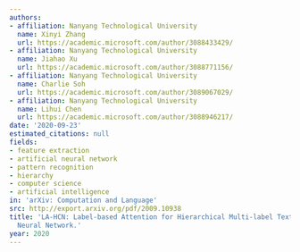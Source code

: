 ```yaml
---
authors:
- affiliation: Nanyang Technological University
  name: Xinyi Zhang
  url: https://academic.microsoft.com/author/3088433429/
- affiliation: Nanyang Technological University
  name: Jiahao Xu
  url: https://academic.microsoft.com/author/3088771156/
- affiliation: Nanyang Technological University
  name: Charlie Soh
  url: https://academic.microsoft.com/author/3089067029/
- affiliation: Nanyang Technological University
  name: Lihui Chen
  url: https://academic.microsoft.com/author/3088946217/
date: '2020-09-23'
estimated_citations: null
fields:
- feature extraction
- artificial neural network
- pattern recognition
- hierarchy
- computer science
- artificial intelligence
in: 'arXiv: Computation and Language'
src: http://export.arxiv.org/pdf/2009.10938
title: 'LA-HCN: Label-based Attention for Hierarchical Multi-label TextClassification
  Neural Network.'
year: 2020
---
```

